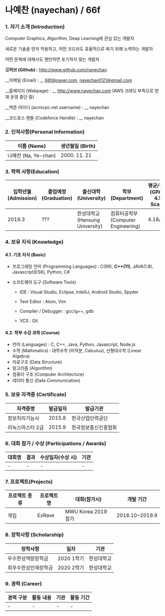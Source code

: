 # 나예찬 (nayechan) / 66f



### 1. 자기 소개 (Introduction)



Computer Graphics, Algorithm, Deap Learning에 관심 있는 개발자

새로운 기술을 먼저 적용하고, 어떤 코드라도 효율적으로 짜기 위해 노력하는 개발자

어떤 문제에 대해서도 웬만하면 포기하지 않는 개발자



__깃허브 (Github) :__ http://www.github.com/nayechan

__이메일 (Email) : __ 66f@naver.com, nayechan1121@gmail.com

__홈페이지 (Webpage) : __ http://www.nayechan.com (AWS 크레딧 부족으로 현재 운영 중단 중)

__백준 아이디 (acmicpc.net username) : __ nayechan

__코드포스 핸들 (Codeforce Handle) : __ nayechan





###  2. 인적사항(Personal Information)



| 이름 (Name)          | 생년월일 (Birth) |
| -------------------- | ---------------- |
| 나예찬 (Na, Ye-chan) | 2000. 11. 21     |



### 3. 학력 사항(Education)



| 입학년월 (Admission) | 졸업예정(Graduation) | 출신대학(University)            | 학부 (Department)                   | 평균/평점 (GPA - 4.5 Scale) |
| -------------------- | -------------------- | ------------------------------- | ----------------------------------- | --------------------------- |
| 2019.3               | ???                  | 한성대학교 (Hansung University) | 컴퓨터공학부 (Computer Engineering) | 4.18/4.5                    |



### 4. 보유 지식 (Knowledge)



#### 4.1. 기초 지식 (Basic)



* 프로그래밍 언어 (Programming Languages) : C(99), __C++(11)__, JAVA(1.8), Javascript(ES6), Python, C#

* 소프트웨어 도구 (Software Tools) 

  * IDE : Visual Studio, Eclipse, IntelliJ, Android Studio, Spyder

  * Text Editor : Atom, Vim

  * Compiler / Debugger : gcc/g++, gdb

  * VCS : Git

    

#### 4.2. 학부 수강 과목 (Course)



* 언어 (Languages) : C, C++, Java, Python, Javascript, Node.js
* 수학 (Mathmatics) : 대학수학 (미적분, Calculus), 선형대수학 (Linear Algebra)
* 자료구조 (Data Structure)
* 알고리즘 (Algorithm)
* 컴퓨터 구조 (Computer Architecture) 
* 데이터 통신 (Data Communication)



### 5. 보유 자격증 (Certificate)



| 자격증명         | 발급일자 | 발급기관             |
| ---------------- | -------- | -------------------- |
| 정보처리기능사   | 2015.8   | 한국산업인력공단     |
| 리눅스마스터 2급 | 2015.9   | 한국정보통신진흥협회 |





### 6. 대회 참가 / 수상 (Participations / Awards)



| 대회명 | 결과 | 수상일자(수상 시) | 기관 |
| ------ | ---- | ----------------- | ---- |
| -      | -    | -                 | -    |





### 7. 프로젝트(Projects)



| 프로젝트 종류 | 프로젝트 명 | 대회(참가시)        | 개발 기간      |
| ------------- | ----------- | ------------------- | -------------- |
| 게임          | ExRave      | MWU Korea 2019 참가 | 2018.10~2019.9 |





### 8. 장학사항 (Scholarship)



| 장학사항             | 일자       | 기관       |
| -------------------- | ---------- | ---------- |
| 우수한성역량장학금   | 2020 1학기 | 한성대학교 |
| 최우수한성인재장학금 | 2020 2학기 | 한성대학교 |





### 9. 경력 (Career)



| 경력 구분 | 활동 내용 | 기관 | 활동 기간 |
| --------- | --------- | ---- | --------- |
| -         | -         | -    | -         |
